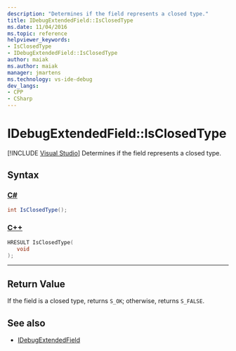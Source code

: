 ```yaml
---
description: "Determines if the field represents a closed type."
title: IDebugExtendedField::IsClosedType
ms.date: 11/04/2016
ms.topic: reference
helpviewer_keywords:
- IsClosedType
- IDebugExtendedField::IsClosedType
author: maiak
ms.author: maiak
manager: jmartens
ms.technology: vs-ide-debug
dev_langs:
- CPP
- CSharp
---
```

# IDebugExtendedField::IsClosedType

 [!INCLUDE [Visual Studio](~/includes/applies-to-version/vs-windows-only.md)]
Determines if the field represents a closed type.

## Syntax

### [C#](#tab/csharp)
```csharp
int IsClosedType();
```
### [C++](#tab/cpp)
```cpp
HRESULT IsClosedType(
   void
);
```
---

## Return Value
 If the field is a closed type, returns `S_OK`; otherwise, returns `S_FALSE`.

## See also
- [IDebugExtendedField](../../../extensibility/debugger/reference/idebugextendedfield.md)
